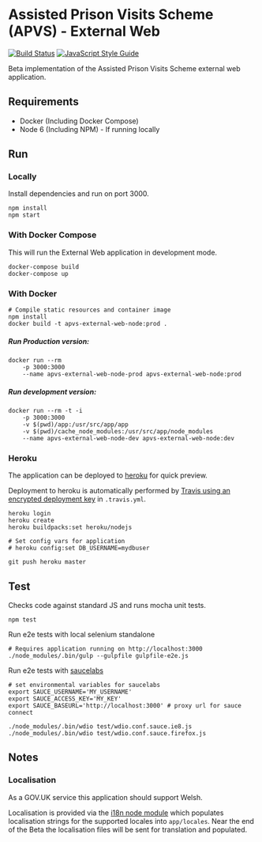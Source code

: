 # Assisted Prison Visits Scheme (APVS) - External Web

[![Build Status](https://travis-ci.org/ministryofjustice/apvs-external-web.svg?branch=develop)](https://travis-ci.org/ministryofjustice/apvs-external-web?branch=develop) [![JavaScript Style Guide](https://img.shields.io/badge/code%20style-standard-brightgreen.svg)](http://standardjs.com/)

Beta implementation of the Assisted Prison Visits Scheme external web application.

## Requirements

* Docker (Including Docker Compose)
* Node 6 (Including NPM) - If running locally

## Run

### Locally
Install dependencies and run on port 3000.

```
npm install
npm start
```

### With Docker Compose
This will run the External Web application in development mode.

```
docker-compose build
docker-compose up
```

### With Docker

```
# Compile static resources and container image
npm install
docker build -t apvs-external-web-node:prod .
```

##### Run Production version:
```
docker run --rm
    -p 3000:3000
    --name apvs-external-web-node-prod apvs-external-web-node:prod
```

##### Run development version:
```
docker run --rm -t -i
    -p 3000:3000
    -v $(pwd)/app:/usr/src/app/app
    -v $(pwd)/cache_node_modules:/usr/src/app/node_modules
    --name apvs-external-web-node-dev apvs-external-web-node:dev
```

### Heroku

The application can be deployed to [heroku](https://www.heroku.com/) for quick preview.

Deployment to heroku is automatically performed by [Travis using an encrypted deployment key](https://docs.travis-ci.com/user/deployment/heroku/) in `.travis.yml`.

```
heroku login
heroku create
heroku buildpacks:set heroku/nodejs

# Set config vars for application
# heroku config:set DB_USERNAME=mydbuser

git push heroku master
```

## Test

Checks code against standard JS and runs mocha unit tests.
```
npm test
```

Run e2e tests with local selenium standalone
```
# Requires application running on http://localhost:3000
./node_modules/.bin/gulp --gulpfile gulpfile-e2e.js
```

Run e2e tests with [saucelabs](https://saucelabs.com)
```
# set environmental variables for saucelabs
export SAUCE_USERNAME='MY_USERNAME'
export SAUCE_ACCESS_KEY='MY_KEY'
export SAUCE_BASEURL='http://localhost:3000' # proxy url for sauce connect

./node_modules/.bin/wdio test/wdio.conf.sauce.ie8.js
./node_modules/.bin/wdio test/wdio.conf.sauce.firefox.js
```

## Notes

### Localisation

As a GOV.UK service this application should support Welsh.

Localisation is provided via the [i18n node module](https://www.npmjs.com/package/i18n) which populates localisation strings for the supported locales into `app/locales`. Near the end of the Beta the localisation files will be sent for translation and populated.
